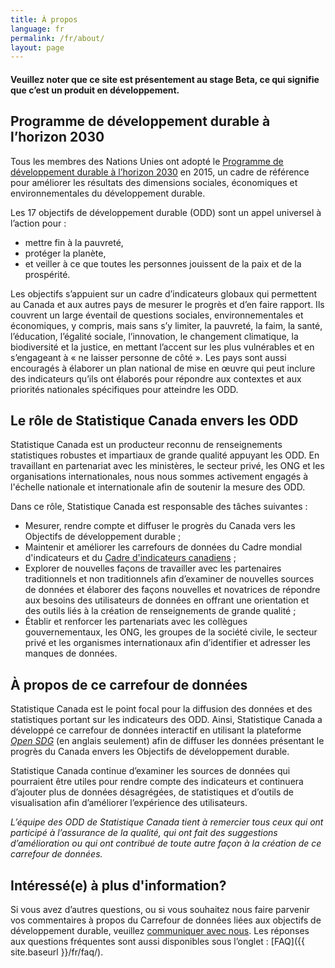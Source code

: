 ```yaml
---
title: À propos
language: fr
permalink: /fr/about/
layout: page
---
```


#### Veuillez noter que ce site est présentement au stage Beta, ce qui signifie que c’est un produit en développement.

## Programme de développement durable à l’horizon 2030
Tous les membres des Nations Unies ont adopté le <a href="https://sdgs.un.org/fr/2030agenda">Programme de développement durable à l’horizon 2030</a> en 2015, un cadre de référence pour améliorer les résultats des dimensions sociales, économiques et environnementales du développement durable.

Les 17 objectifs de développement durable (ODD) sont un appel universel à l’action pour :

* mettre fin à la pauvreté,
* protéger la planète,
* et veiller à ce que toutes les personnes jouissent de la paix et de la prospérité.

Les objectifs s’appuient sur un cadre d’indicateurs globaux qui permettent au Canada et aux autres pays de mesurer le progrès et d’en faire rapport. Ils couvrent un large éventail de questions sociales, environnementales et économiques, y compris, mais sans s’y limiter, la pauvreté, la faim, la santé, l’éducation, l’égalité sociale, l’innovation, le changement climatique, la biodiversité et la justice, en mettant l’accent sur les plus vulnérables et en s’engageant à « ne laisser personne de côté ». Les pays sont aussi encouragés à élaborer un plan national de mise en œuvre qui peut inclure des indicateurs qu’ils ont élaborés pour répondre aux contextes et aux priorités nationales spécifiques pour atteindre les ODD.

## Le rôle de Statistique Canada envers les ODD
Statistique Canada est un producteur reconnu de renseignements statistiques robustes et impartiaux de grande qualité appuyant les ODD. En travaillant en partenariat avec les ministères, le secteur privé, les ONG et les organisations internationales, nous nous sommes activement engagés à l'échelle nationale et internationale afin de soutenir la mesure des ODD.

Dans ce rôle, Statistique Canada est responsable des tâches suivantes :

* Mesurer, rendre compte et diffuser le progrès du Canada vers les Objectifs de développement durable ;
* Maintenir et améliorer les carrefours de données du Cadre mondial d'indicateurs et du <a href="https://sdgcif-data-canada-oddcic-donnee.github.io/fr/">Cadre d'indicateurs canadiens</a> ;
* Explorer de nouvelles façons de travailler avec les partenaires traditionnels et non traditionnels afin d’examiner de nouvelles sources de données et élaborer des façons nouvelles et novatrices de répondre aux besoins des utilisateurs de données en offrant une orientation et des outils liés à la création de renseignements de grande qualité ;
* Établir et renforcer les partenariats avec les collègues gouvernementaux, les ONG, les groupes de la société civile, le secteur privé et les organismes internationaux afin d’identifier et adresser les manques de données.

## À propos de ce carrefour de données
Statistique Canada est le point focal pour la diffusion des données et des statistiques portant sur les indicateurs des ODD. Ainsi, Statistique Canada a développé ce carrefour de données interactif en utilisant la plateforme <a href="https://open-sdg.org/"><em>Open SDG</em></a> (en anglais seulement) afin de diffuser les données présentant le progrès du Canada envers les Objectifs de développement durable.

Statistique Canada continue d’examiner les sources de données qui pourraient être utiles pour rendre compte des indicateurs et continuera d’ajouter plus de données désagrégées, de statistiques et d’outils de visualisation afin d’améliorer l’expérience des utilisateurs.

<em>L’équipe des ODD de Statistique Canada tient à remercier tous ceux qui ont participé à l’assurance de la qualité, qui ont fait des suggestions d’amélioration ou qui ont contribué de toute autre façon à la création de ce carrefour de données.</em>

## Intéressé(e) à plus d'information?
Si vous avez d’autres questions, ou si vous souhaitez nous faire parvenir vos commentaires à propos du Carrefour de données liées aux objectifs de développement durable, veuillez <a href="mailto:statcan.sdg-odd.statcan@statcan.gc.ca">communiquer avec nous</a>. Les réponses aux questions fréquentes sont aussi disponibles sous l’onglet : [FAQ]({{ site.baseurl }}/fr/faq/).